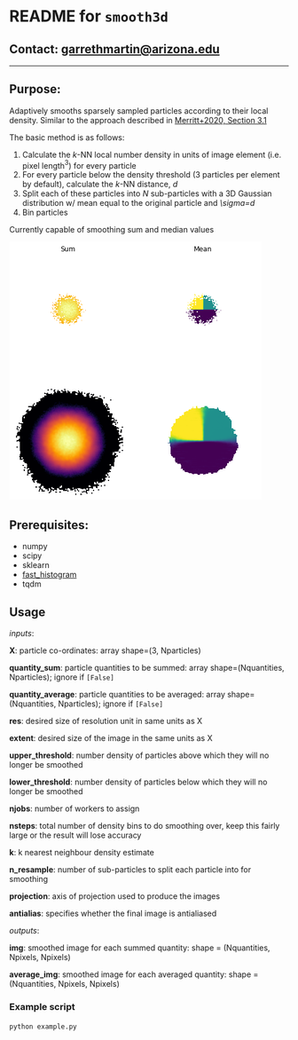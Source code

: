 # **README** for `smooth3d`

## Contact: <garrethmartin@arizona.edu>

-----

## Purpose:

Adaptively smooths sparsely sampled particles according to their local density. 
Similar to the approach described in [Merritt+2020, Section 3.1](https://ui.adsabs.harvard.edu/abs/2020MNRAS.495.4570M/abstract "Merritt+2020")

The basic method is as follows:

1. Calculate the *k*-NN local number density in units of image element (i.e. pixel length$^{3}$) for every particle
2. For every particle below the density threshold (3 particles per element by default), calculate the *k*-NN distance, *d*
3. Split each of these particles into *N* sub-particles with a 3D Gaussian distribution w/ mean equal to the original particle and *\sigma=d*
4. Bin particles

Currently capable of smoothing sum and median values

![](example.png)

## Prerequisites:

  - numpy
  - scipy
  - sklearn
  - [fast_histogram](https://pypi.org/project/fast-histogram/)
  - tqdm

## Usage

*inputs*:

   **X**:            particle co-ordinates: array shape=(3, Nparticles)
   
   **quantity_sum**: particle quantities to be summed: array shape=(Nquantities, Nparticles); ignore if `[False]`
   
   **quantity_average**: particle quantities to be averaged: array shape=(Nquantities, Nparticles); ignore if `[False]`
   
   **res**:          desired size of resolution unit in same units as X
   
   **extent**:       desired size of the image in the same units as X
   
   **upper_threshold**: number density of particles above which they will no longer be smoothed
   
   **lower_threshold**: number density of particles below which they will no longer be smoothed
   
   **njobs**:        number of workers to assign
   
   **nsteps**:       total number of density bins to do smoothing over, keep this fairly large or the result will lose accuracy
   
   **k**:            k nearest neighbour density estimate
   
   **n_resample**:   number of sub-particles to split each particle into for smoothing
   
   **projection**:   axis of projection used to produce the images
   
   **antialias**:    specifies whether the final image is antialiased
   
 *outputs*:
 
   **img**:         smoothed image for each summed quantity: shape = (Nquantities, Npixels, Npixels)
   
   **average_img**: smoothed image for each averaged quantity: shape = (Nquantities, Npixels, Npixels)

### Example script

  `python example.py`


